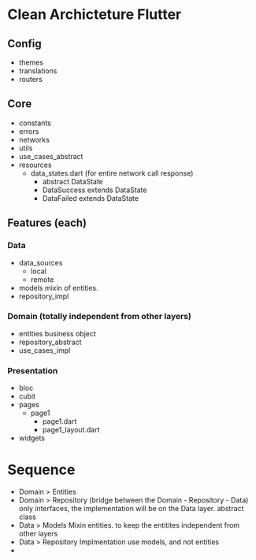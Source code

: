 # Clean Archicteture Flutter

## Config
- themes
- translations
- routers

## Core
- constants
- errors
- networks
- utils
- use_cases_abstract
- resources
  - data_states.dart (for entire network call response)
    - abstract DataState<T>
    - DataSuccess<T> extends DataState
    - DataFailed<T> extends DataState
## Features (each)
### Data
- data_sources
  - local
  - remote
- models
  mixin of entities.
- repository_impl
### Domain (totally independent from other layers)
- entities
  business object
- repository_abstract
- use_cases_impl
### Presentation
- bloc
- cubit
- pages
  - page1
    - page1.dart
    - page1_layout.dart
- widgets

# Sequence
- Domain > Entities
- Domain > Repository (bridge between the Domain - Repository - Data)
  only interfaces, the implementation will be on the Data layer.
  abstract class
- Data > Models
  Mixin entities. to keep the entitites independent from other layers
- Data > Repository Implmentation
  use models, and not entities
- 
